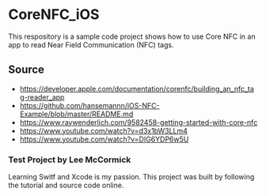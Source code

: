 # CoreNFC_iOS
This respository is a sample code project shows how to use Core NFC in an app to read Near Field Communication (NFC) tags.

## Source
- https://developer.apple.com/documentation/corenfc/building_an_nfc_tag-reader_app
- https://github.com/hansemannn/iOS-NFC-Example/blob/master/README.md
- https://www.raywenderlich.com/9582458-getting-started-with-core-nfc
- https://www.youtube.com/watch?v=d3x1bW3LLm4
- https://www.youtube.com/watch?v=DIG6YDP6w5U

### Test Project by Lee McCormick
Learning Switf and Xcode is my passion. This project was built by following the tutorial and source code online.
